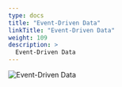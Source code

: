 ```yaml
---
type: docs
title: "Event-Driven Data"
linkTitle: "Event-Driven Data"
weight: 109
description: >
  Event-Driven Data
---
```


![Event-Driven Data](/images/bootcamp-slides/microservices-bootcamp/Slide109.PNG)
